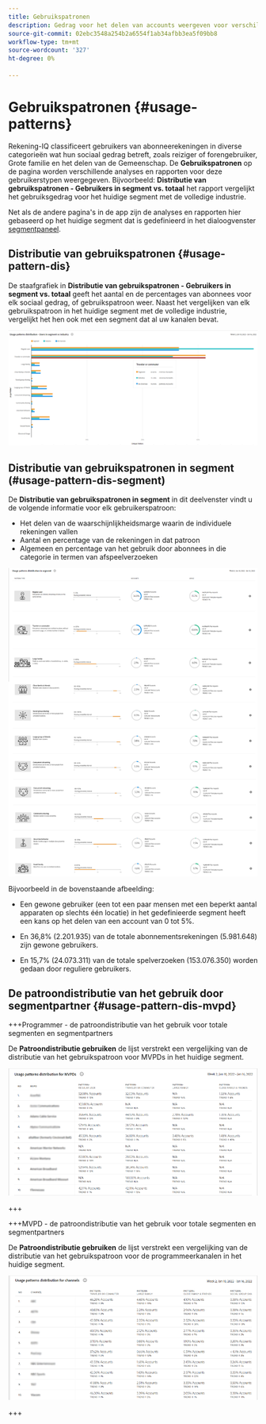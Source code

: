 ```yaml
---
title: Gebruikspatronen
description: Gedrag voor het delen van accounts weergeven voor verschillende gebruikerstypen.
source-git-commit: 02ebc3548a254b2a6554f1ab34afbb3ea5f09bb8
workflow-type: tm+mt
source-wordcount: '327'
ht-degree: 0%

---
```


# Gebruikspatronen {#usage-patterns}

Rekening-IQ classificeert gebruikers van abonneerekeningen in diverse categorieën wat hun sociaal gedrag betreft, zoals reiziger of forengebruiker, Grote familie en het delen van de Gemeenschap. De **Gebruikspatronen** op de pagina worden verschillende analyses en rapporten voor deze gebruikerstypen weergegeven. Bijvoorbeeld: **Distributie van gebruikspatronen - Gebruikers in segment vs. totaal** het rapport vergelijkt het gebruiksgedrag voor het huidige segment met de volledige industrie.

Net als de andere pagina&#39;s in de app zijn de analyses en rapporten hier gebaseerd op het huidige segment dat is gedefinieerd in het dialoogvenster [segmentpaneel](/help/AccountIQ/segments-timeframe.md).

## Distributie van gebruikspatronen {#usage-pattern-dis}

De staafgrafiek in **Distributie van gebruikspatronen - Gebruikers in segment vs. totaal** geeft het aantal en de percentages van abonnees voor elk sociaal gedrag, of gebruikspatroon weer. Naast het vergelijken van elk gebruikspatroon in het huidige segment met de volledige industrie, vergelijkt het hen ook met een segment dat al uw kanalen bevat.

![](assets/segment-users-industry.png)

## Distributie van gebruikspatronen in segment (#usage-pattern-dis-segment)

De **Distributie van gebruikspatronen in segment** in dit deelvenster vindt u de volgende informatie voor elk gebruikerspatroon:

* Het delen van de waarschijnlijkheidsmarge waarin de individuele rekeningen vallen
* Aantal en percentage van de rekeningen in dat patroon
* Algemeen en percentage van het gebruik door abonnees in die categorie in termen van afspeelverzoeken

![](assets/usage-pattern-segmentwise.png)

Bijvoorbeeld in de bovenstaande afbeelding:

* Een gewone gebruiker (een tot een paar mensen met een beperkt aantal apparaten op slechts één locatie) in het gedefinieerde segment heeft een kans op het delen van een account van 0 tot 5%.

* En 36,8% (2.201.935) van de totale abonnementsrekeningen (5.981.648) zijn gewone gebruikers.

* En 15,7% (24.073.311) van de totale spelverzoeken (153.076.350) worden gedaan door reguliere gebruikers.

## De patroondistributie van het gebruik door segmentpartner {#usage-pattern-dis-mvpd}

+++Programmer - de patroondistributie van het gebruik voor totale segmenten en segmentpartners

De **Patroondistributie gebruiken** de lijst verstrekt een vergelijking van de distributie van het gebruikspatroon voor MVPDs in het huidige segment.

![](assets/usage-patterns-mvpdwise.png)

+++

+++MVPD - de patroondistributie van het gebruik voor totale segmenten en segmentpartners

De **Patroondistributie gebruiken** de lijst verstrekt een vergelijking van de distributie van het gebruikspatroon voor de programmeerkanalen in het huidige segment.

![](assets/usage-patterns-programmerwise.png)

+++

